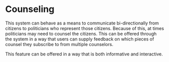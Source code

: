 # Counseling
This system can behave as a means to communicate bi-directionally from citizens to politicians who represent those citizens. Because of this, at times politicians may need to counsel the citizens. This can be offered through the system in a way that users can supply feedback on which pieces of counsel they subscribe to from multiple counselors.

This feature can be offered in a way that is both informative and interactive.
